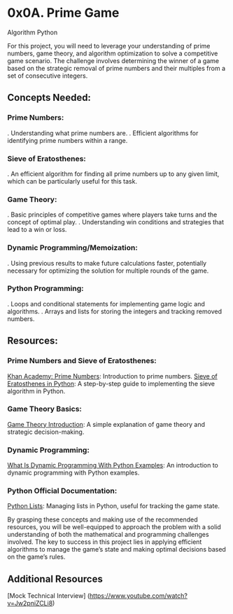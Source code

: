 # 0x0A. Prime Game
Algorithm
Python

For this project, you will need to leverage your understanding of prime numbers, game theory, and algorithm optimization to solve a competitive game scenario. The challenge involves determining the winner of a game based on the strategic removal of prime numbers and their multiples from a set of consecutive integers.

## Concepts Needed:

### Prime Numbers:

. Understanding what prime numbers are.
. Efficient algorithms for identifying prime numbers within a range.

### Sieve of Eratosthenes:

. An efficient algorithm for finding all prime numbers up to any given limit, which can be particularly useful for this task.

### Game Theory:

. Basic principles of competitive games where players take turns and the concept of optimal play.
. Understanding win conditions and strategies that lead to a win or loss.

### Dynamic Programming/Memoization:

. Using previous results to make future calculations faster, potentially necessary for optimizing the solution for multiple rounds of the game.

### Python Programming:

. Loops and conditional statements for implementing game logic and algorithms.
. Arrays and lists for storing the integers and tracking removed numbers.

## Resources:

### Prime Numbers and Sieve of Eratosthenes:

[Khan Academy: Prime Numbers](https://www.khanacademy.org/math/cc-fourth-grade-math/imp-factors-multiples-and-patterns/imp-prime-and-composite-numbers/v/prime-numbers): Introduction to prime numbers.
[Sieve of Eratosthenes in Python](https://www.geeksforgeeks.org/sieve-of-eratosthenes/): A step-by-step guide to implementing the sieve algorithm in Python.

### Game Theory Basics:

[Game Theory Introduction](https://www.investopedia.com/terms/g/gametheory.asp): A simple explanation of game theory and strategic decision-making.

### Dynamic Programming:

[What Is Dynamic Programming With Python Examples](https://skerritt.blog/dynamic-programming/): An introduction to dynamic programming with Python examples.

### Python Official Documentation:

[Python Lists](https://docs.python.org/3/tutorial/introduction.html#lists): Managing lists in Python, useful for tracking the game state.


By grasping these concepts and making use of the recommended resources, you will be well-equipped to approach the problem with a solid understanding of both the mathematical and programming challenges involved. The key to success in this project lies in applying efficient algorithms to manage the game’s state and making optimal decisions based on the game’s rules.

## Additional Resources
[Mock Technical Interview] (https://www.youtube.com/watch?v=Jw2pniZCLi8)

